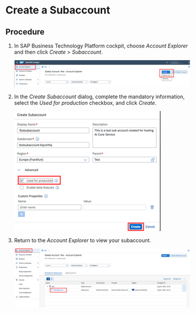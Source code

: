 <!-- loio3e3ae8360a814cf59e4c462e4787b5e2 -->

# Create a Subaccount



## Procedure

1.  In SAP Business Technology Platform cockpit, choose *Account Explorer* and then click *Create* \> *Subaccount*.

    ![](images/Create_Subaccount_5178ebd.png)

2.  In the *Create Subaccount* dialog, complete the mandatory information, select the *Used for production* checkbox, and click *Create*.

    ![](images/Create_Subaccount_Dialog_0e8d722.png)

3.  Return to the *Account Explorer* to view your subaccount.

    ![](images/Created_Subaccount_4ec1c4b.png)


